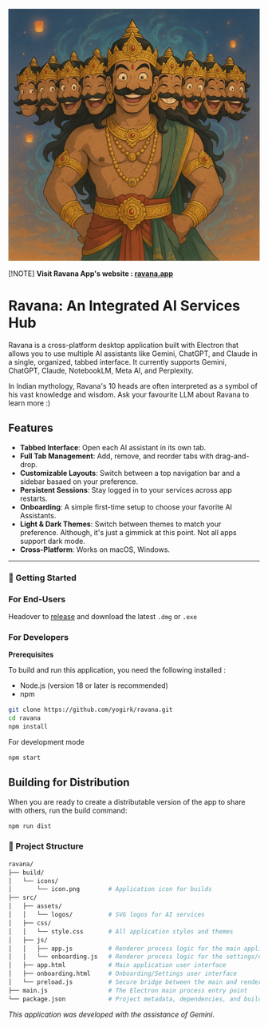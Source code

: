 ![Ravana](ravana.png)

 [!NOTE]
**Visit Ravana App's website : [ravana.app](https://yogirk.github.io/ravana/)** 


# Ravana: An Integrated AI Services Hub

Ravana is a cross-platform desktop application built with Electron that allows you to use multiple AI assistants like Gemini, ChatGPT, and Claude in a single, organized, tabbed interface. It currently supports Gemini, ChatGPT, Claude, NotebookLM, Meta AI, and Perplexity. 

In Indian mythology, Ravana's 10 heads are often interpreted as a symbol of his vast knowledge and wisdom. Ask your favourite LLM about Ravana to learn more :) 

## Features

- **Tabbed Interface**: Open each AI assistant in its own tab.
- **Full Tab Management**: Add, remove, and reorder tabs with drag-and-drop.
- **Customizable Layouts**: Switch between a  top navigation bar and a sidebar basaed on your preference.
- **Persistent Sessions**: Stay logged in to your services across app restarts.
- **Onboarding**: A simple first-time setup to choose your favorite AI Assistants.
- **Light & Dark Themes**: Switch between themes to match your preference. Although, it's just a gimmick at this point. Not all apps support dark mode. 
- **Cross-Platform**: Works on macOS, Windows. 

---

### 🚀 Getting Started

### For End-Users 

Headover to [release](https://github.com/yogirk/ravana/releases) and download the latest `.dmg` or `.exe`

### For Developers

**Prerequisites**

To build and run this application, you need the following installed :
- Node.js (version 18 or later is recommended)
- npm

```bash
git clone https://github.com/yogirk/ravana.git
cd ravana
npm install
```
For development mode

```bash
npm start
```

## Building for Distribution

When you are ready to create a distributable version of the app to share with others, run the build command:

```bash
npm run dist
```
### 📁 Project Structure

```bash
ravana/
├── build/
│   └── icons/
│       └── icon.png        # Application icon for builds
├── src/
│   ├── assets/
│   │   └── logos/          # SVG logos for AI services
│   ├── css/
│   │   └── style.css       # All application styles and themes
│   ├── js/
│   │   ├── app.js          # Renderer process logic for the main application window
│   │   └── onboarding.js   # Renderer process logic for the settings/onboarding modal
│   ├── app.html            # Main application user interface
│   ├── onboarding.html     # Onboarding/Settings user interface
│   └── preload.js          # Secure bridge between the main and renderer processes
├── main.js                 # The Electron main process entry point
└── package.json            # Project metadata, dependencies, and build scripts
```

_This application was developed with the assistance of *Gemini*_.